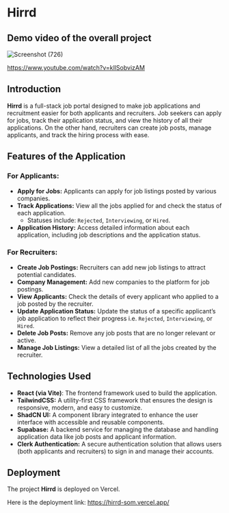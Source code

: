 # Hirrd

## Demo video of the overall project

![Screenshot (726)](https://github.com/user-attachments/assets/154ed610-389d-4c89-beb2-1e9a3c9a99bf)

https://www.youtube.com/watch?v=kIlSobvizAM

## Introduction

**Hirrd** is a full-stack job portal designed to make job applications and recruitment easier for both applicants and recruiters. Job seekers can apply for jobs, track their application status, and view the history of all their applications. On the other hand, recruiters can create job posts, manage applicants, and track the hiring process with ease.

## Features of the Application

### For Applicants:
- **Apply for Jobs:** Applicants can apply for job listings posted by various companies.
- **Track Applications:** View all the jobs applied for and check the status of each application.
  - Statuses include: `Rejected`, `Interviewing`, or `Hired`.
- **Application History:** Access detailed information about each application, including job descriptions and the application status.

### For Recruiters:
- **Create Job Postings:** Recruiters can add new job listings to attract potential candidates.
- **Company Management:** Add new companies to the platform for job postings.
- **View Applicants:** Check the details of every applicant who applied to a job posted by the recruiter.
- **Update Application Status:** Update the status of a specific applicant’s job application to reflect their progress i.e. `Rejected`, `Interviewing`, or `Hired`.
- **Delete Job Posts:** Remove any job posts that are no longer relevant or active.
- **Manage Job Listings:** View a detailed list of all the jobs created by the recruiter.

## Technologies Used

- **React (via Vite)**: The frontend framework used to build the application.
- **TailwindCSS:** A utility-first CSS framework that ensures the design is responsive, modern, and easy to customize.
- **ShadCN UI:** A component library integrated to enhance the user interface with accessible and reusable components.
- **Supabase:** A backend service for managing the database and handling application data like job posts and applicant information.
- **Clerk Authentication:** A secure authentication solution that allows users (both applicants and recruiters) to sign in and manage their accounts.

## Deployment

The project **Hirrd** is deployed on Vercel.

Here is the deployment link: https://hirrd-som.vercel.app/
